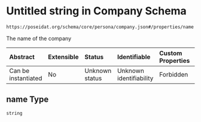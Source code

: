 # Untitled string in Company Schema

```txt
https://poseidat.org/schema/core/persona/company.json#/properties/name
```

The name of the company

| Abstract            | Extensible | Status         | Identifiable            | Custom Properties | Additional Properties | Access Restrictions | Defined In                                                                |
| :------------------ | :--------- | :------------- | :---------------------- | :---------------- | :-------------------- | :------------------ | :------------------------------------------------------------------------ |
| Can be instantiated | No         | Unknown status | Unknown identifiability | Forbidden         | Allowed               | none                | [company.json*](schemas/core/persona/company.json "open original schema") |

## name Type

`string`
